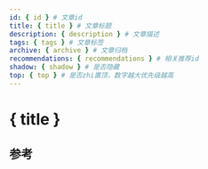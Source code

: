 ```yaml
---
id: { id } # 文章id
title: { title } # 文章标题
description: { description } # 文章描述
tags: { tags } # 文章标签
archive: { archive } # 文章归档
recommendations: { recommendations } # 相关推荐id
shadow: { shadow } # 是否隐藏
top: { top } # 是否zhi置顶，数字越大优先级越高
---
```


# { title }

## 参考
